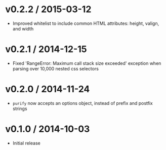 v0.2.2 / 2015-03-12
===================

  * Improved whitelist to include common HTML attributes: height, valign, and width

v0.2.1 / 2014-12-15
===================

  * Fixed 'RangeError: Maximum call stack size exceeded' exception when parsing
    over 10,000 nested css selectors

v0.2.0 / 2014-11-24
===================

  * `purify` now accepts an options object, instead of prefix and postfix strings

v0.1.0 / 2014-10-03
===================

  * Initial release
